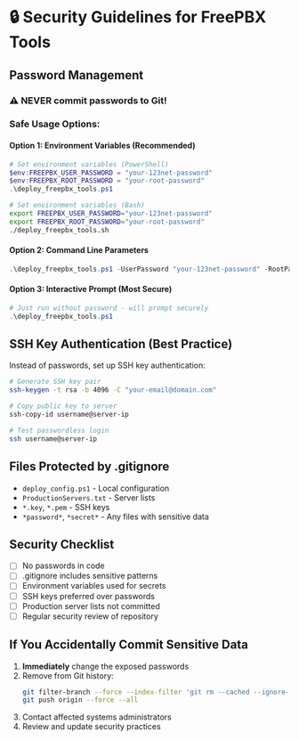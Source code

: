 # 🔒 Security Guidelines for FreePBX Tools

## Password Management

### ⚠️ NEVER commit passwords to Git!

### Safe Usage Options:

#### Option 1: Environment Variables (Recommended)
```powershell
# Set environment variables (PowerShell)
$env:FREEPBX_USER_PASSWORD = "your-123net-password"
$env:FREEPBX_ROOT_PASSWORD = "your-root-password"
.\deploy_freepbx_tools.ps1
```

```bash
# Set environment variables (Bash)
export FREEPBX_USER_PASSWORD="your-123net-password"
export FREEPBX_ROOT_PASSWORD="your-root-password"
./deploy_freepbx_tools.sh
```

#### Option 2: Command Line Parameters
```powershell
.\deploy_freepbx_tools.ps1 -UserPassword "your-123net-password" -RootPassword "your-root-password"
```

#### Option 3: Interactive Prompt (Most Secure)
```powershell
# Just run without password - will prompt securely
.\deploy_freepbx_tools.ps1
```

## SSH Key Authentication (Best Practice)

Instead of passwords, set up SSH key authentication:

```bash
# Generate SSH key pair
ssh-keygen -t rsa -b 4096 -C "your-email@domain.com"

# Copy public key to server
ssh-copy-id username@server-ip

# Test passwordless login
ssh username@server-ip
```

## Files Protected by .gitignore

- `deploy_config.ps1` - Local configuration
- `ProductionServers.txt` - Server lists
- `*.key`, `*.pem` - SSH keys
- `*password*`, `*secret*` - Any files with sensitive data

## Security Checklist

- [ ] No passwords in code
- [ ] .gitignore includes sensitive patterns
- [ ] Environment variables used for secrets
- [ ] SSH keys preferred over passwords
- [ ] Production server lists not committed
- [ ] Regular security review of repository

## If You Accidentally Commit Sensitive Data

1. **Immediately** change the exposed passwords
2. Remove from Git history:
   ```bash
   git filter-branch --force --index-filter 'git rm --cached --ignore-unmatch path/to/sensitive/file' --prune-empty --tag-name-filter cat -- --all
   git push origin --force --all
   ```
3. Contact affected systems administrators
4. Review and update security practices